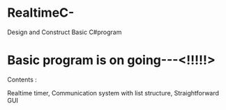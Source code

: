 # RealtimeC-
Design and Construct Basic C#program

# Basic program is on going---<!!!!!>


Contents : 

Realtime timer, Communication system with list structure, Straightforward GUI
